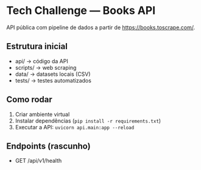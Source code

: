 # Tech Challenge — Books API

API pública com pipeline de dados a partir de https://books.toscrape.com/.

## Estrutura inicial
- api/ → código da API
- scripts/ → web scraping
- data/ → datasets locais (CSV)
- tests/ → testes automatizados

## Como rodar
1. Criar ambiente virtual
2. Instalar dependências (`pip install -r requirements.txt`)
3. Executar a API: `uvicorn api.main:app --reload`

## Endpoints (rascunho)
- GET /api/v1/health

